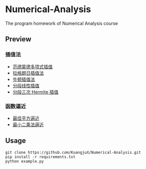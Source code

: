 # Numerical-Analysis
The program homework of Numerical Analysis course

## Preview
### 插值法
- [范德蒙德多项式插值](./interp/vandermonde.py)
- [拉格朗日插值法](./interp/lagrange.py)
- [牛顿插值法](./interp/newton.py)
- [分段线性插值](./interp/piece_linear.py)
- [分段三次 Hermite 插值](./interp/hermite.py)  

### 函数逼近
- [最佳平方逼近](./approx/best_square.py)
- [最小二乘法逼近](./approx/least_squares.py)

## Usage
```shell
git clone https://github.com/KuangjuX/Numerical-Analysis.git
pip install -r requirements.txt
python example.py
```
